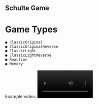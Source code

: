 ## Schulte Game

# Game Types

    ● ClassicOriginal
    ● ClassicOriginalReverse
    ● ClassicLight
    ● ClassicLightReverse
    ● Reaction
    ● Memory

Example video:
<video src='your URL here' width=180>
